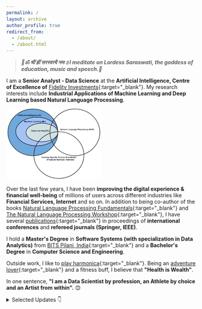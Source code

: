```yaml
---
permalink: /
layout: archive
author_profile: true
redirect_from: 
  - /about/
  - /about.html
---
```

> **_🙏ॐ श्रीं ह्रीं सरस्वत्यै नमः॥ I meditate on Lordess Saraswati, the goddess of education, music and speech.🙏_**

I am a **Senior Analyst - Data Science** at the **Artificial Intelligence, Centre of Excellence of** [Fidelity Investments](https://www.fidelity.com/){:target="_blank"}. My research interests include **Industrial Applications of Machine Learning and Deep Learning based Natural Language Processing**.<br>

<img src="../images/Research_Interest.png" alt="Research Interest" width="50%" class="center">

Over the last few years, I have been **improving the digital experience & financial well-being** of millions of users across different industries like **Financial Services, Internet** and so on. In addition to being co-author of the books [Natural Language Processing Fundamentals](https://www.packtpub.com/in/big-data-and-business-intelligence/natural-language-processing-fundamentals){:target="_blank"} and [The Natural Language Processing Workshop](https://www.packtpub.com/in/data/the-natural-language-processing-workshop-second-edition){:target="_blank"}, I have several [publications](https://scholar.google.com/citations?user=7Jm4_McAAAAJ&hl=en){:target="_blank"} in proceedings of **international conferences** and **refereed journals (Springer, IEEE)**.


I hold a **Master's Degree** in **Software Systems (with specialization in Data Analytics)** from [BITS Pilani, India](http://www.bits-pilani.ac.in/){:target="_blank"} and a **Bachelor's Degree** in **Computer Science and Engineering**. <br>

Outside work, I like to [play harmonica](https://www.youtube.com/watch?v=ajFlw7rnfkI&list=PLWVXvBh2xmj_yWcdldvo6w1LD1C-d4xSw){:target="_blank"}. Being an [adventure lover](https://www.youtube.com/watch?v=hPyn1LKRLCo&list=PLWVXvBh2xmj-XlHYzumNLZazfpmim4klq){:target="_blank"} and a fitness buff, I believe that **"Health is Wealth"**.

In one sentence, **"I am a Data Scientist by profession, an Athlete by choice and an Artist from within".** 😊

<details>
  <summary>Selected Updates 👇</summary>
  <ul>
    <li> Nov 2020: Completed certification on <a href="https://drive.google.com/file/d/1VMdU34_KTHIufIfSFyQriKg_8elFqxbg/view?usp=sharing" target="_blank"> Business English</a> Level 8 (<a href="https://www.learnship.com/en/" target="_blank">Learnship GlobalEnglish</a>)</li>
    <li> Oct 2020: Submitted our work on text summarization to Fidelity's internal review team (a necessary step before filing it as a patent)</li>
    <li> Oct 2020: Moved to my hometown Barddhaman, West Bengal, India. Started living with my parents. Enjoying the vibes of the festive season while working from home.</li>
    <li> Oct 2020: Our research work on retrieving the most related question for a given search query has been accepted as a full paper in <a href="http://mlnlp.net/"  target="_blank">MLNLP'20, China</a> (Workshop of ACM Conference ACAI'20)</li>
    <li> Sep 2020: Completed <a href="https://www.coursera.org/account/accomplishments/specialization/certificate/LA8H4KG9HWJP" target="_blank">Natural Language Processing Specialization</a> offered by deeplearning.ai (Coursera)</li>
    <li> Sep 2020: Completed certification on <a href="https://www.coursera.org/account/accomplishments/certificate/4R95DUBLTFUD" target="_blank"> Natural Language Processing with Attention Models</a> (Coursera)</li>
    <li> Sep 2020: Completed certification on <a href="https://www.coursera.org/account/accomplishments/certificate/WJ4JANLL23FY" target="_blank">Natural Language Processing with Sequence Models</a> (Coursera)</li>
    <li> Sep 2020: Completed certification on <a href="https://www.coursera.org/account/accomplishments/certificate/D5VQ5Q8QH2CS" target="_blank">Natural Language Processing with Probabilistic Models</a> (Coursera)</li>
    <li> Aug 2020: Attended <a href="https://www.kdd.org/kdd2020/" target="_blank">KDD 2020</a></li>
    <li> Aug 2020: Completed certification on <a href="https://www.coursera.org/account/accomplishments/certificate/MEGC5CUXA5JX" target="_blank"> Natural Language Processing with Classification and Vector Spaces</a> (Coursera)</li>
    <li> Aug 2020: Book titled, <a href="https://www.packtpub.com/in/data/the-natural-language-processing-workshop-second-edition" target="_blank">The Natural Language Processing Workshop</a> got published by Packt Publishing</li>
    <li> Jul 2020: Received "Excellence In Action (Team) Award" from Fidelity Investments</li>
    <li> Jun 2020: Participated in Fidelity HealthifyMe Challenge 2020. Maintained streak for 42 days. Ranked 56 (All India). 
    <li> May 2020: Authored and released a set of poems in Bengali on <a href="https://www.youtube.com/playlist?list=PLWVXvBh2xmj_CVGr_XFmvcX69LzdsxVNe" target="_blank">YouTube</a>
    <li> May 2020: Played <a href="https://youtu.be/ajFlw7rnfkI"  target="_blank">Harmonica </a> at the launch event of PI Fun Friday (Fidelity Investments)</li>
    <li> May 2020: Received "You've Earned It Team (India) Award" from Fidelity Investments</li>
    <li> May 2020: Paper titled, <a href="https://doi.org/10.1007/s41870-020-00473-1" target="_blank">Identifying click baits using various machine learning and deep learning techniques</a> got published in International Journal of Information Technology, Springer</li>
    <li> Feb 2020: Visited Hampi (UNESCO World Heritage Site) along with my family
    <li> Jan 2020: Collaborated with team Symphony and played <a href="https://www.youtube.com/watch?v=6pQG9bb1QaM" target="_blank"> Harmonica </a> at the BA&R (Fidelity Investments) team's offsite</li>
  
  
